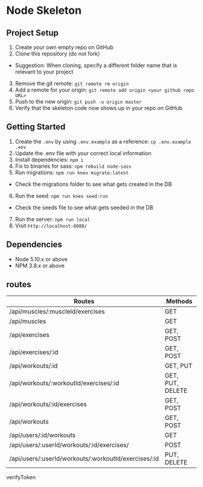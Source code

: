 # Node Skeleton

## Project Setup

1. Create your own empty repo on GitHub
2. Clone this repository (do not fork)
  - Suggestion: When cloning, specify a different folder name that is relevant to your project
3. Remove the git remote: `git remote rm origin`
4. Add a remote for your origin: `git remote add origin <your github repo URL>`
5. Push to the new origin: `git push -u origin master`
6. Verify that the skeleton code now shows up in your repo on GitHub

## Getting Started

1. Create the `.env` by using `.env.example` as a reference: `cp .env.example .env`
2. Update the .env file with your correct local information
3. Install dependencies: `npm i`
4. Fix to binaries for sass: `npm rebuild node-sass`
5. Run migrations: `npm run knex migrate:latest`
  - Check the migrations folder to see what gets created in the DB
6. Run the seed: `npm run knex seed:run`
  - Check the seeds file to see what gets seeded in the DB
7. Run the server: `npm run local`
8. Visit `http://localhost:8080/`

## Dependencies

- Node 5.10.x or above
- NPM 3.8.x or above


## routes

| Routes                                              | Methods                 |
|-----------------------------------------            |-------------------------|
|/api/muscles/:muscleId/exercises                     | GET                     |
|/api/muscles                                         | GET                     |
|/api/exercises                                       | GET, POST               |
|/api/exercises/:id                                   | GET, POST               |
|/api/workouts/:id                                    | GET, PUT                |
|/api/workouts/:workoutId/exercises/:id               | GET, PUT, DELETE        |
|/api/workouts/:id/exercises                          | GET, POST               |
|/api/workouts                                        | GET, POST               |
|/api/users/:id/workouts                              | GET                     |
|/api/users/:userId/workouts/:id/exercises/           | POST                    |
|/api/users/:userId/workouts/:workoutId/exercises/:id  | PUT, DELETE             |
verifyToken

